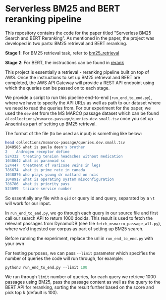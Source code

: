 # Serverless BM25 and BERT reranking pipeline

This repository contains the code for the paper titled "Serverless BM25  Search and BERT Reranking". As mentioned in the paper, the project was developed in two parts: BM25 retrieval and BERT reranking.

**Stage 1**: For BM25 retrieval task, refer to [bm25_retrieval](https://github.com/Ji-Xin/serverless-bert-reranking/tree/bm25/bm25_retrieval#bm25-retrieval-using-anlessini)

**Stage 2**: For BERT, the instructions can be found in [rerank](https://github.com/Ji-Xin/serverless-bert-reranking/tree/bm25/rerank#early-exiting-monobert)

This project is essentially a retrieval - reranking pipeline built on top of AWS. Once the instructions to set up BM25 retrieval and BERT are completed, the AWS API Gateway will provide a REST API endpoint using which the queries can be passed on to each stage.

We provide a script to run this pipeline end-to-end (`run_end_to_end.py`), where we have to specify the API URLs as well as path to our dataset where we need to read the queries from. For our experiment for the paper, we used the `dev` set from the MS MARCO passage dataset which can be found at `collections/msmarco-passage/queries.dev.small.tsv` once you set up [Anserini](https://github.com/castorini/anserini/blob/master/docs/experiments-msmarco-passage.md#retrieval) as part of setting up BM25 retrieval.

The format of the file (to be used as input) is something like below:
```bash
head collections/msmarco-passage/queries.dev.small.tsv
1048585	what is paula deen's brother
2	 Androgen receptor define
524332	treating tension headaches without medication
1048642	what is paranoid sc
524447	treatment of varicose veins in legs
786674	what is prime rate in canada
1048876	who plays young dr mallard on ncis
1048917	what is operating system misconfiguration
786786	what is priority pass
524699	tricare service number
```

So essentially any file with a `qid` or query id and query, separated by a `\t` will work for our input.

In `run_end_to_end.py`, we go through each query in our source file and first call our search API to return 1000 docids. This result is used to fetch the relevant passages from DynamoDB (see file `fetch_msmarco_passage_all.py`), where we'd ingested our corpus as part of setting up BM25 search. 

Before running the experiment, replace the url in `run_end_to_end.py` with your own

For testing purposes, we can pass `--limit` parameter which specifies the number of queries the code will run through, for example:

```python
python3 run_end_to_end.py --limit 100
```

We run through `limit` number of queries, for each query we retrieve 1000 passages using BM25, pass the passage content as well as the query to the BERT API for reranking, sorting the result further based on the score and pick top k (default is 100).
